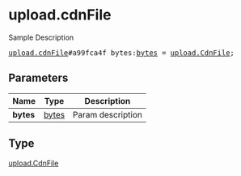 # upload.cdnFile

Sample Description

<pre>
<a href="../constructor/upload.cdnFile.md">upload.cdnFile</a>#a99fca4f bytes:<a href="../type/bytes.md">bytes</a> = <a href="../type/upload.CdnFile.md">upload.CdnFile</a>;
</pre>

## Parameters

| Name | Type | Description |
|------|:----:|-------------|
| **bytes** | [bytes](../type/bytes.md) | Param description |

## Type

[upload.CdnFile](../type/upload.CdnFile.md)
